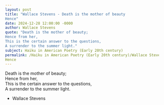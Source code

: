 ```yaml
---
layout: post
title: "Wallace Stevens - Death is the mother of beauty  
Hence"
date: 2024-12-28 12:00:00 -0000
author: Wallace Stevens
quote: "Death is the mother of beauty;  
Hence from her,  
This is the certain answer to the questions,  
A surrender to the summer light."
subject: Haiku in American Poetry (Early 20th century)
permalink: /Haiku in American Poetry (Early 20th century)/Wallace Stevens/Wallace Stevens - Death is the mother of beauty  
Hence
---
```


Death is the mother of beauty;  
Hence from her,  
This is the certain answer to the questions,  
A surrender to the summer light.

- Wallace Stevens
